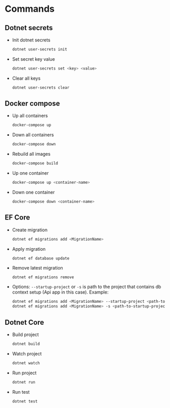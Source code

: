 # Commands
## Dotnet secrets
- Init dotnet secrets
    ```bash
    dotnet user-secrets init
    ```
- Set secret key value
    ```bash
    dotnet user-secrets set <key> <value>
    ```
- Clear all keys
    ```bash
    dotnet user-secrets clear
    ```

## Docker compose
- Up all containers
  ```bash
  docker-compose up
  ```
- Down all containers
  ```bash
  docker-compose down
  ```
- Rebuild all images
  ```bash
  docker-compose build
  ```
- Up one container
  ```bash
  docker-compose up <container-name>
  ```
- Down one container
  ```bash
  docker-compose down <container-name>
  ```

## EF Core
- Create migration
    ```bash
    dotnet ef migrations add <MigrationName>
    ```
- Apply migration
    ```bash
    dotnet ef database update
    ```
- Remove latest migration
    ```
    dotnet ef migrations remove
    ```
- Options: `--startup-project` or `-s` is path to the project that contains db context setup (Api app in this case). Example:
    ```bash
    dotnet ef migrations add <MigrationName> --startup-project <path-to-startup-project>
    dotnet ef migrations add <MigrationName> -s <path-to-startup-project>
    ```

## Dotnet Core
- Build project
    ```bash
    dotnet build
    ```
- Watch project
    ```bash
    dotnet watch
    ```
- Run project
    ```bash
    dotnet run
    ```
- Run test
    ```bash
    dotnet test
    ```
